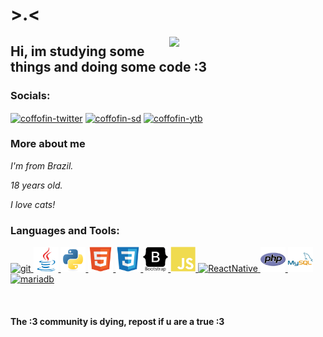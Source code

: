 <h1> >.< </h1>

<img align='right' src="https://media.tenor.com/gSmJEv_z2O4AAAAd/snine-snine19.gif" width="250">

<h2> Hi, im studying some things and doing some code :3 </h2>

<h3 align="left">Socials:</h3>
<p align="left">
<a href="https://twitter.com/coffofin" target="blank"><img align="center" src="https://raw.githubusercontent.com/rahuldkjain/github-profile-readme-generator/master/src/images/icons/Social/twitter.svg" alt="coffofin-twitter" height="30" width="40" /></a> <a href="https://soundcloud.com/coffofin" target="blank"><img align="center" src="https://github.com/rahuldkjain/github-profile-readme-generator/blob/master/src/images/icons/Social/soundcloud.svg" alt="coffofin-sd" height="30" width="40" /></a> <a href="https://www.youtube.com/@coffofin" target="blank"><img align="center" src="https://github.com/rahuldkjain/github-profile-readme-generator/blob/master/src/images/icons/Social/youtube.svg" alt="coffofin-ytb" height="30" width="40" /></a>
</p>

### More about me

<em> I'm from Brazil.</br>

18 years old.</br>

I love cats!</em>

  
<h3  align="left">Languages and Tools:</h3>

  
<p  align="left">
<a  href="https://git-scm.com/"  target="_blank">  <img  src="https://www.vectorlogo.zone/logos/git-scm/git-scm-icon.svg"  alt="git"  width="40"  height="40"/>  </a>  <a  href="https://www.java.com"  target="_blank">  <img  src="https://raw.githubusercontent.com/devicons/devicon/master/icons/java/java-original.svg"  alt="java"  width="40"  height="40"/>  </a>  <a  href="https://www.python.org"  target="_blank">  <img  src="https://raw.githubusercontent.com/devicons/devicon/master/icons/python/python-original.svg"  alt="python"  width="40"  height="40"/>  </a> <a  href="https://html.com/"  target="_blank">  <img  src="https://raw.githubusercontent.com/devicons/devicon/master/icons/html5/html5-original.svg"  alt="HTML-5"  width="40"  height="40"/>  </a>  <a  href="https://www.w3.org/Style/CSS/Overview.en.html"  target="_blank">  <img  src="https://raw.githubusercontent.com/devicons/devicon/master/icons/css3/css3-original.svg"  alt="CSS"  width="40"  height="40"/>  </a>  <a  href="https://getbootstrap.com/"  target="_blank">  <img  src="https://raw.githubusercontent.com/devicons/devicon/master/icons/bootstrap/bootstrap-plain-wordmark.svg"  alt="Bootstrap"  width="40"  height="40"/>  </a>  <a  href="https://www.javascript.com/"  target="_blank">  <img  src="https://raw.githubusercontent.com/devicons/devicon/master/icons/javascript/javascript-plain.svg"  alt="JS"  width="40"  height="40"/>  </a>  <a  href="https://reactnative.dev/"  target="_blank">  <img  src="https://reactnative.dev/img/header_logo.svg"  alt="ReactNative"  width="40"  height="40"/>  </a>  <a  href="https://www.php.net/"  target="_blank">  <img  src="https://raw.githubusercontent.com/devicons/devicon/master/icons/php/php-original.svg"  alt="PHP"  width="40"  height="40"/>  </a>  <a  href="https://www.mysql.com/"  target="_blank">  <img  src="https://raw.githubusercontent.com/devicons/devicon/master/icons/mysql/mysql-original-wordmark.svg"  alt="mysql"  width="40"  height="40"/>  </a>  <a  href="https://mariadb.org/"  target="_blank">  <img  src="https://www.vectorlogo.zone/logos/mariadb/mariadb-icon.svg"  alt="mariadb"  width="40"  height="40"/> </a>
</p>
</br>

<h4> The :3 community is dying, repost if u are a true :3 </h4>
